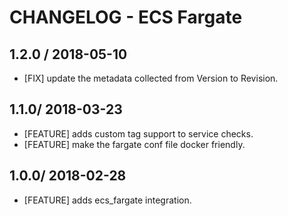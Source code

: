 # CHANGELOG - ECS Fargate

## 1.2.0 / 2018-05-10

* [FIX] update the metadata collected from Version to Revision.

## 1.1.0/ 2018-03-23

* [FEATURE] adds custom tag support to service checks.
* [FEATURE] make the fargate conf file docker friendly.

## 1.0.0/ 2018-02-28

* [FEATURE] adds ecs_fargate integration.
